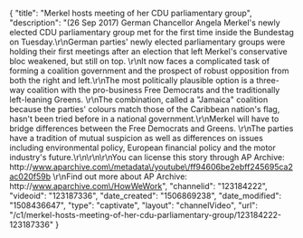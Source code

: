 {
    "title": "Merkel hosts meeting of her CDU parliamentary group",
    "description": "(26 Sep 2017) German Chancellor Angela Merkel's newly elected CDU parliamentary group met for the first time inside the Bundestag on Tuesday.\r\nGerman parties' newly elected parliamentary groups were holding their first meetings after an election that left Merkel's conservative bloc weakened, but still on top. \r\nIt now faces a complicated task of forming a coalition government and the prospect of robust opposition from both the right and left.\r\nThe most politically plausible option is a three-way coalition with the pro-business Free Democrats and the traditionally left-leaning Greens. \r\nThe combination, called a \"Jamaica\" coalition because the parties' colours match those of the Caribbean nation's flag, hasn't been tried before in a national government.\r\nMerkel will have to bridge differences between the Free Democrats and Greens. \r\nThe parties have a tradition of mutual suspicion as well as differences on issues including environmental policy, European financial policy and the motor industry's future.\r\n\r\n\r\nYou can license this story through AP Archive: http:\/\/www.aparchive.com\/metadata\/youtube\/ff94606be2ebff245695ca2ac020f59b \r\nFind out more about AP Archive: http:\/\/www.aparchive.com\/HowWeWork",
    "channelid": "123184222",
    "videoid": "123187336",
    "date_created": "1506869238",
    "date_modified": "1508436647",
    "type": "captivate",
    "layout": "channelVideo",
    "url": "\/c1\/merkel-hosts-meeting-of-her-cdu-parliamentary-group\/123184222-123187336"
}
